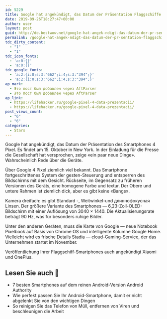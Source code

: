 ```yaml
---
id: 5229
title: Google hat angekündigt, das Datum der Präsentation Flaggschiffe Pixel 4
date: 2019-09-26T18:27:47+00:00
author: user
layout: post
guid: http://de.bestwow.net/google-hat-angek-ndigt-das-datum-der-pr-sentation-flaggschiffe-pixel-4/
permalink: /google-hat-angek-ndigt-das-datum-der-pr-sentation-flaggschiffe-pixel-4/
tdc_dirty_content:
  - "1"
  - "1"
tdc_icon_fonts:
  - 'a:0:{}'
  - 'a:0:{}'
tdc_google_fonts:
  - 'a:2:{i:0;s:3:"662";i:4;s:3:"394";}'
  - 'a:2:{i:0;s:3:"662";i:4;s:3:"394";}'
ap_mark:
  - Это пост был добавлен через AftParser
  - Это пост был добавлен через AftParser
ap_link:
  - https://lifehacker.ru/google-pixel-4-data-prezentacii/
  - https://lifehacker.ru/google-pixel-4-data-prezentacii/
post_views_count:
  - "6"
  - "6"
categories:
  - Stars
---
```

Google hat angekündigt, das Datum der Präsentation des Smartphones 4 Pixel. Es findet am 15. Oktober in New York. In der Einladung für die Presse die Gesellschaft hat versprochen, zeige «ein paar neue Dinge». Wahrscheinlich Rede über die Geräte.

Über Google 4 Pixel ziemlich viel bekannt. Das Smartphone fortgeschrittenes System der gesten-Steuerung und entsperren des Bildschirms mit dem Gesicht. Rückseite, im Gegensatz zu früheren Versionen des Geräts, eine homogene Farbe und textur. Der Obere und untere Rahmen ist ziemlich dick, aber es gibt keine «Bangs».</p> 

Kamera dreifach: es gibt Standard -, Weitwinkel-und длиннофокусная Linsen. Der größere Variante des Smartphones — 6,23-Zoll-OLED-Bildschirm mit einer Auflösung von 3040 × 1440. Die Aktualisierungsrate beträgt 90 Hz, was für besonders ruhige Bilder.

Unter den anderen Geräten, muss die Karte von Google — neue Notebook Pixelbook auf Basis von Chrome OS und intelligente Kolumne Google Home. Vielleicht wird es frische Details Stadia — cloud-Gaming-Service, der das Unternehmen startet im November.

Veröffentlichung Ihrer Flaggschiff-Smartphones auch angekündigt Xiaomi und OnePlus.

<div>
  <h2 class="read-also__title">
    <span>Lesen Sie auch</span> <span>🧐 </span>
  </h2>
  
  <ul class="read-also__list">
    <li>
      7 besten Smartphones auf dem reinen Android-Version Android Authority
    </li>
    <li>
      Wie perfekt passen Sie Ihr Android-Smartphone, damit er nicht abgelenkt Sie von den wichtigen Dingen
    </li>
    <li>
      So reinigen Sie das Telefon von Müll, entfernen von Viren und beschleunigen die Arbeit
    </li>
  </ul>
</div>